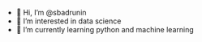- 👋 Hi, I’m @sbadrunin
- 👀 I’m interested in data science
- 🌱 I’m currently learning python and machine learning

<!---
sbadrunin/sbadrunin is a ✨ special ✨ repository because its `README.md` (this file) appears on your GitHub profile.
You can click the Preview link to take a look at your changes.
--->
